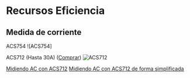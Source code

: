 # Recursos Eficiencia

## Medida de corriente

ACS754
![ACS754]

ACS712 (Hasta 30A) ([Comprar](https://es.aliexpress.com/wholesale?ltype=wholesale&d=y&origin=y&isViewCP=y&catId=0&initiative_id=SB_20170317045349&SearchText=acs712+30a+10pcs&blanktest=0&tc=af))
![ACS712]()


[Midiendo AC con ACS712](https://www.instructables.com/id/How-to-Measure-AC-Current-using-Hall-Effect-Sensor/)
[Midiendo AC con ACS712 de forma simplificada](https://www.instructables.com/id/Simplified-Arduino-AC-Current-Measurement-Using-AC/)
